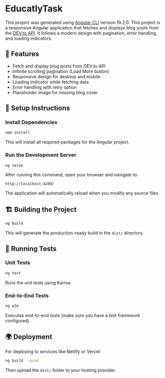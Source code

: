 # EducatlyTask

This project was generated using [Angular CLI](https://github.com/angular/angular-cli) version 19.2.0.
This project is a responsive Angular application that fetches and displays blog posts from the [DEV.to API](https://dev.to/api/articles). It follows a modern design with pagination, error handling, and loading indicators.

## 🚀 Features
- Fetch and display blog posts from DEV.to API
- Infinite scrolling pagination (Load More button)
- Responsive design for desktop and mobile
- Loading indicator while fetching data
- Error handling with retry option
- Placeholder image for missing blog cover

## 📌 Setup Instructions

###  Install Dependencies
```bash
npm install
```
This will install all required packages for the Angular project.

### Run the Development Server
```bash
ng serve
```
After running this command, open your browser and navigate to:
```
http://localhost:4200/
```
The application will automatically reload when you modify any source files.

## 🏗️ Building the Project
```bash
ng build
```
This will generate the production-ready build in the `dist/` directory.

## 🧪 Running Tests
### Unit Tests
```bash
ng test
```
Runs the unit tests using Karma.

### End-to-End Tests
```bash
ng e2e
```
Executes end-to-end tests (make sure you have a test framework configured).

## 🌍 Deployment
For deploying to services like Netlify or Vercel:
```bash
ng build --prod
```
Then upload the `dist/` folder to your hosting provider.
